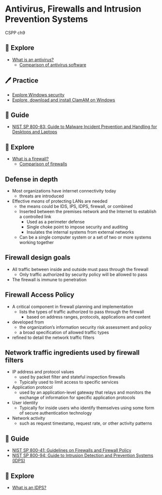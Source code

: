 # Antivirus, Firewalls and Intrusion Prevention Systems
CSPP ch9


🔭 Explore
---
- [What is an antivirus?](https://en.wikipedia.org/wiki/Antivirus_software)
  - [Comparison of antivirus software](https://en.wikipedia.org/wiki/Comparison_of_antivirus_software)


🖊️ Practice
---
- [Explore Windows security](https://www.microsoft.com/en-us/windows/comprehensive-security)
- [Explore, download and install ClamAM on Windows](https://www.clamav.net/)


🦮 Guide
---
- [NIST SP 800-83: Guide to Malware Incident Prevention and Handling for Desktops and Laptops](https://csrc.nist.gov/pubs/sp/800/83/r1/final)


🔭 Explore
---
- [What is a firewall?](https://en.wikipedia.org/wiki/Firewall_(computing))
  - [Comparison of firewalls](https://en.wikipedia.org/wiki/Comparison_of_firewalls)


Defense in depth
---
- Most organizations have internet connectivity today
  - threats are introduced
- Effective *means* of protecting LANs are needed
  - the means could be IDS, IPS, IDPS, firewall, or combined
  - Inserted between the premises network and the Internet to establish a controlled link
    - Used as a perimeter defense
    - Single choke point to impose security and auditing
    - Insulates the internal systems from external networks
  - Can be a single computer system or a set of two or more systems working together


Firewall design goals
---
- All traffic between inside and outside must pass through the firewall
  - Only traffic authorized by security policy will be allowed to pass
- The firewall is immune to penetration


Firewall Access Policy
---
- A critical component in firewall planning and implementation
  - lists the types of traffic authorized to pass through the firewall
    - based on address ranges, protocols, applications and content
- developed from 
  - the organization’s information security risk assessment and policy
  - a broad specification of allowed traffic types
- refined to detail the network traffic filters


Network traffic ingredients used by firewall filters
---
- IP address and protocol values
  - used by packet filter and stateful inspection firewalls
  - Typically used to limit access to specific services
- Application protocol
  - used by an application-level gateway that relays and monitors the exchange of information for specific application protocols
- User identity
  - Typically for inside users who identify themselves using some form of secure authentication technology
- Network activity
  - such as request timestamp, request rate, or other activity patterns


🦮 Guide
---
- [NIST SP 800-41: Guidelines on Firewalls and Firewall Policy](https://csrc.nist.gov/pubs/sp/800/41/r1/final)
- [NIST SP 800-94: Guide to Intrusion Detection and Prevention Systems (IDPS)](https://csrc.nist.gov/pubs/sp/800/94/final)


🔭 Explore
---
- [What is an IDPS?](https://en.wikipedia.org/wiki/Intrusion_detection_system)